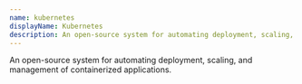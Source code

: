 ```yaml
---
name: kubernetes
displayName: Kubernetes
description: An open-source system for automating deployment, scaling, and management of containerized applications.
---
```


An open-source system for automating deployment, scaling, and management of containerized applications.